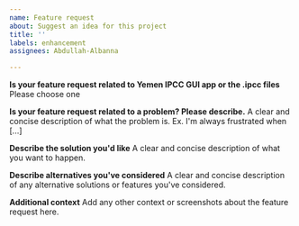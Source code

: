 ```yaml
---
name: Feature request
about: Suggest an idea for this project
title: ''
labels: enhancement
assignees: Abdullah-Albanna

---
```


**Is your feature request related to Yemen IPCC GUI app or the .ipcc files**
Please choose one

**Is your feature request related to a problem? Please describe.**
A clear and concise description of what the problem is. Ex. I'm always frustrated when [...]

**Describe the solution you'd like**
A clear and concise description of what you want to happen.

**Describe alternatives you've considered**
A clear and concise description of any alternative solutions or features you've considered.

**Additional context**
Add any other context or screenshots about the feature request here.
